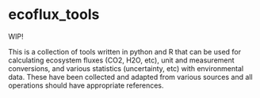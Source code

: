 # ecoflux_tools

WIP!

This is a collection of tools written in python and R that can be used for calculating ecosystem fluxes (CO2, H2O, etc), unit and measurement conversions, and various statistics (uncertainty, etc) with environmental data. These have been collected and adapted from various sources and all operations should have appropriate references.
